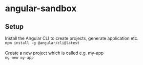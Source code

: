 # angular-sandbox
## Setup
Install the Angular CLI to create projects, generate application etc.
<br>
`npm install -g @angular/cli@latest`
<br><br>
Create a new project which is called e.g. my-app
<br>
`ng new my-app`
<br><br>

